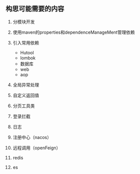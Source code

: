 ## 构思可能需要的内容

1. 分模块开发
2. 使用maven的properties和dependenceManageMent管理依赖
3. 引入常用依赖
   - Hutool
   - lombok
   - 数据库
   - web
   - aop

3. 全局异常处理
4. 自定义返回值
5. 分页工具类
6. 登录拦截
7. 日志
8. 注册中心（nacos）
9. 远程调用（openFeign）
10. redis
11. es